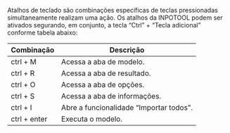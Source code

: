 Atalhos de teclado são combinações específicas de teclas pressionadas simultaneamente realizam
uma ação. Os atalhos da INPOTOOL podem ser ativados segurando, em conjunto, a tecla “Ctrl” +
“Tecla adicional” conforme tabela abaixo:

| Combinação     | Descrição                                     |
|----------------|-----------------------------------------------|
| ctrl + M       | Acessa a aba de modelo.                       |
| ctrl + R       | Acessa a aba de resultado.                    |
| ctrl + O       | Acessa a aba de opções.                       |
| ctrl + S       | Acessa a aba de informações.                  |
| ctrl + I       | Abre a funcionalidade “Importar todos”.       |
| ctrl + enter   | Executa o modelo.                             |



